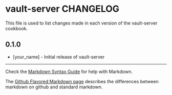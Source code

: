 # vault-server CHANGELOG

This file is used to list changes made in each version of the vault-server cookbook.

## 0.1.0
- [your_name] - Initial release of vault-server

- - -
Check the [Markdown Syntax Guide](http://daringfireball.net/projects/markdown/syntax) for help with Markdown.

The [Github Flavored Markdown page](http://github.github.com/github-flavored-markdown/) describes the differences between markdown on github and standard markdown.
